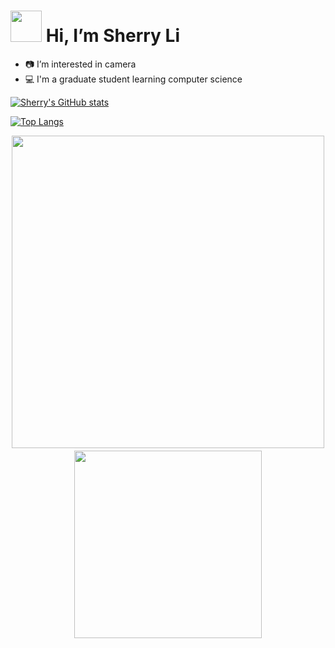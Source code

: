 # <img src="https://i.pinimg.com/originals/00/4b/17/004b173f6e3d6843df10114e087f30a8.gif" width="50" height="50" /> Hi, I’m Sherry Li

- 📷 I’m interested in camera
- 💻 I'm a graduate student learning computer science

[![Sherry's GitHub stats](https://github-readme-stats.vercel.app/api?username=sherry-lxy&theme=tokyonight&show_icons=true)](https://github.com/sherry-lxy/github-readme-stats)

[![Top Langs](https://github-readme-stats.vercel.app/api/top-langs/?username=sherry-lxy&theme=tokyonight&show_icons=true&layout=compact)](https://github.com/sherry-lxy/github-readme-stats)

<div align="center">
<img src="https://github-readme-stats.vercel.app/api?username=sherry-lxy&theme=tokyonight&show_icons=true" width="500px">　　<img src="https://github-readme-stats.vercel.app/api/top-langs/?username=sherry-lxy&theme=tokyonight&show_icons=true&layout=compact" width="300px">
</div>


<!---
sherry-lxy/sherry-lxy is a ✨ special ✨ repository because its `README.md` (this file) appears on your GitHub profile.
You can click the Preview link to take a look at your changes.
--->
